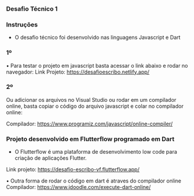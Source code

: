 ### Desafio Técnico 1

### Instruções

- O desafio técnico foi desenvolvido nas linguagens Javascript e Dart
  
### 1º
• Para testar o projeto em javascript basta acessar o link abaixo e rodar no navegador:
Link Projeto: https://desafioescribo.netlify.app/

### 2º
Ou adicionar os arquivos no Visual Studio ou rodar em um compilador online, basta copiar o código do arquivo javascript e colar no compilador online: 

Compilador: https://www.programiz.com/javascript/online-compiler/

### Projeto desenvolvido em Flutterflow programado em Dart
- O Flutterflow é uma plataforma de desenvolvimento low code para criação de aplicações Flutter.

 Link projeto: https://desafio-escribo-vf.flutterflow.app/
 
• Outra forma de rodar o código em dart é atraves do compilador online
Compilador: https://www.jdoodle.com/execute-dart-online/
